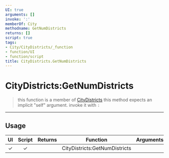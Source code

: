 ```yaml
---
UI: true
arguments: []
invoke: ':'
memberOf: City
methodname: GetNumDistricts
returns: []
script: true
tags:
- City/CityDistricts/_function
- function/UI
- function/script
title: CityDistricts.GetNumDistricts
---
```

# CityDistricts:GetNumDistricts
> this function is a member of [CityDistricts](civ-6/lua/CityDistricts.md)
> this method expects an implicit "self" argument. invoke it with `:`
-----
## Usage
|  UI | Script | Returns | Function | Arguments |
|:---:|:------:|-------:|:--------:|:---------|
|✓|✓||CityDistricts:GetNumDistricts||
